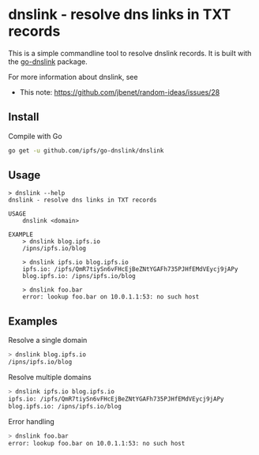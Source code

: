 # dnslink - resolve dns links in TXT records

This is a simple commandline tool to resolve dnslink records. It is built with the [go-dnslink](../) package.

For more information about dnslink, see

- This note: https://github.com/jbenet/random-ideas/issues/28

## Install

Compile with Go

```sh
go get -u github.com/ipfs/go-dnslink/dnslink
```

## Usage

```
> dnslink --help
dnslink - resolve dns links in TXT records

USAGE
    dnslink <domain>

EXAMPLE
    > dnslink blog.ipfs.io
    /ipns/ipfs.io/blog

    > dnslink ipfs.io blog.ipfs.io
    ipfs.io: /ipfs/QmR7tiySn6vFHcEjBeZNtYGAFh735PJHfEMdVEycj9jAPy
    blog.ipfs.io: /ipns/ipfs.io/blog

    > dnslink foo.bar
    error: lookup foo.bar on 10.0.1.1:53: no such host
```

## Examples

Resolve a single domain

```sh
> dnslink blog.ipfs.io
/ipns/ipfs.io/blog
```

Resolve multiple domains

```sh
> dnslink ipfs.io blog.ipfs.io
ipfs.io: /ipfs/QmR7tiySn6vFHcEjBeZNtYGAFh735PJHfEMdVEycj9jAPy
blog.ipfs.io: /ipns/ipfs.io/blog
```

Error handling

```sh
> dnslink foo.bar
error: lookup foo.bar on 10.0.1.1:53: no such host
```
